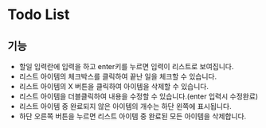 # Todo List

## 기능

- 할일 입력란에 입력을 하고 enter키를 누르면 입력이 리스트로 보여집니다.
- 리스트 아이템의 체크박스를 클릭하여 끝난 일을 체크할 수 있습니다.
- 리스트 아이템의 X 버튼을 클릭하여 아이템을 삭제할 수 있습니다.
- 리스트 아이템을 더블클릭하여 내용을 수정할 수 있습니다.(enter 입력시 수정완료)
- 리스트 아이템 중 완료되지 않은 아이템의 개수는 하단 왼쪽에 표시됩니다.
- 하단 오른쪽 버튼을 누르면 리스트 아이템 중 완료된 모든 아이템을 삭제합니다.